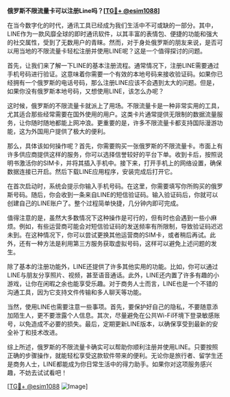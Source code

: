 **俄罗斯不限流量卡可以注册Line吗？[[TG💪+ @esim1088](https://t.me/s/esim1088)]**

在当今数字化的时代，通讯工具已经成为我们生活中不可或缺的一部分。其中，LINE作为一款风靡全球的即时通讯软件，以其丰富的表情包、便捷的功能和强大的社交属性，受到了无数用户的青睐。然而，对于身处俄罗斯的朋友来说，是否可以用当地的不限流量卡轻松注册并使用LINE呢？这是一个值得探讨的问题。

首先，让我们来了解一下LINE的基本注册流程。通常情况下，注册LINE需要通过手机号码进行验证。这意味着你需要一个有效的本地号码来接收验证码。如果你已经拥有一个俄罗斯的电话号码，那么注册LINE应该不会遇到太大的问题。但是，如果你没有俄罗斯本地号码，又想使用LINE，该怎么办呢？

这时候，俄罗斯的不限流量卡就派上了用场。不限流量卡是一种非常实用的工具，尤其适合那些经常需要在国外使用的用户。这类卡片通常提供无限制的数据流量服务，让你随时随地都能上网冲浪。更重要的是，许多不限流量卡都支持国际漫游功能，这为外国用户提供了极大的便利。

那么，具体该如何操作呢？首先，你需要购买一张俄罗斯的不限流量卡。市面上有许多供应商提供这样的服务，你可以选择信誉较好的平台下单。收到卡后，按照说明书激活你的SIM卡，并将其插入手机中。接下来，打开手机上的网络设置，确保数据连接已开启。然后下载LINE应用程序，安装完成后打开它。

在首次启动时，系统会提示你输入手机号码。在这里，你需要填写你所购买的俄罗斯号码。随后，你会收到一条来自LINE的短信验证码。输入验证码后，你就可以创建自己的LINE账户了。整个过程简单快捷，几分钟内即可完成。

值得注意的是，虽然大多数情况下这种操作是可行的，但有时也会遇到一些小麻烦。例如，有些运营商可能会对短信验证码的发送频率有所限制，导致验证码迟迟未到。在这种情况下，你可以尝试更换其他运营商的SIM卡，或者稍后再试。此外，还有一种方法是利用第三方服务获取虚拟号码，这样可以避免上述问题的发生。

除了基本的注册功能外，LINE还提供了许多其他实用的功能。比如，你可以通过LINE与朋友分享照片、视频，甚至语音通话。此外，LINE还内置了许多有趣的小游戏，让你在闲暇之余也能享受乐趣。对于商务人士而言，LINE也是一个不错的沟通工具，因为它支持文件传输和多人聊天等功能。

当然，使用LINE也需要注意一些事项。首先，要保护好自己的隐私，不要随意添加陌生人，更不要泄露个人信息。其次，尽量避免在公共Wi-Fi环境下登录敏感账号，以免造成不必要的损失。最后，定期更新LINE版本，以确保享受到最新的安全补丁和技术改进。

综上所述，俄罗斯的不限流量卡确实可以帮助你顺利注册并使用LINE。只要按照正确的步骤操作，就能轻松享受这款软件带来的便利。无论你是旅行者、留学生还是商务人士，LINE都能成为你日常生活中的得力助手。如果你对这项服务感兴趣，不妨去试试看吧！

[[TG💪+ @esim1088](https://t.me/s/esim1088) ![Image](https://i.postimg.cc/4NQfJmqS/Snipaste-2025-05-13-00-14-12.png)]